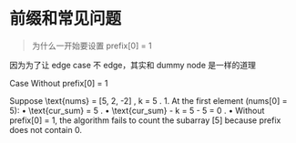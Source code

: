 # 前缀和常见问题

> 为什么一开始要设置 prefix[0] = 1

因为为了让 edge case 不 edge，其实和 dummy node 是一样的道理

Case Without prefix[0] = 1

Suppose \text{nums} = [5, 2, -2] , k = 5 . 1. At the first element (nums[0] = 5):
• \text{cur_sum} = 5 .
• \text{cur_sum} - k = 5 - 5 = 0 .
• Without prefix[0] = 1, the algorithm fails to count the subarray [5] because prefix does not contain 0.
